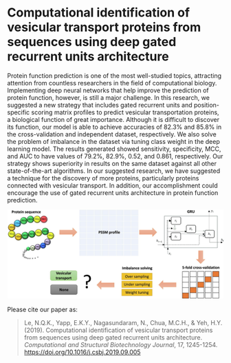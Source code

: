 # Computational identification of vesicular transport proteins from sequences using deep gated recurrent units architecture

Protein function prediction is one of the most well-studied topics, attracting attention from countless researchers in the field of computational biology. Implementing deep neural networks that help improve the prediction of protein function, however, is still a major challenge. In this research, we suggested a new strategy that includes gated recurrent units and position-specific scoring matrix profiles to predict vesicular transportation proteins, a biological function of great importance. Although it is difficult to discover its function, our model is able to achieve accuracies of 82.3% and 85.8% in the cross-validation and independent dataset, respectively. We also solve the problem of imbalance in the dataset via tuning class weight in the deep learning model. The results generated showed sensitivity, specificity, MCC, and AUC to have values of 79.2%, 82.9%, 0.52, and 0.861, respectively. Our strategy shows superiority in results on the same dataset against all other state-of-the-art algorithms. In our suggested research, we have suggested a technique for the discovery of more proteins, particularly proteins connected with vesicular transport. In addition, our accomplishment could encourage the use of gated recurrent units architecture in protein function prediction.

![Image browser window](figures/vesicular_gru.jpg)

Please cite our paper as:
>Le, N.Q.K., Yapp, E.K.Y., Nagasundaram, N., Chua, M.C.H., & Yeh, H.Y. (2019). Computational identification of vesicular transport proteins from sequences using deep gated recurrent units architecture. *Computational and Structural Biotechnology Journal*, 17, 1245-1254. https://doi.org/10.1016/j.csbj.2019.09.005
